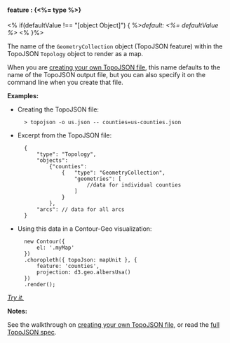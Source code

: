 #### **feature** : {<%= type %>}

<% if(defaultValue !== "[object Object]") { %>*default: <%= defaultValue %>* <% }%>

The name of the `GeometryCollection` object (TopoJSON feature) within the TopoJSON `Topology` object to render as a map.

When you are [creating your own TopoJSON file](#topojson), this name defaults to the name of the TopoJSON output file, but you can also specify it on the command line when you create that file.

**Examples:**

* Creating the TopoJSON file:

		> topojson -o us.json -- counties=us-counties.json

* Excerpt from the TopoJSON file:

		{
			"type": "Topology",
			"objects":
				{"counties": 
					{ 	"type": "GeometryCollection",
						"geometries": [
							//data for individual counties
						]
					}
				},
			"arcs": // data for all arcs 
		}

* Using this data in a Contour-Geo visualization:

		new Contour({
			el: '.myMap'
		})
		.choropleth({ topoJson: mapUnit }, { 
			feature: 'counties',
			projection: d3.geo.albersUsa() 
		})
		.render();

*[Try it.](<%= jsFiddleLink %>)*

**Notes:**

See the walkthrough on [creating your own TopoJSON file](#topojson), or read the [full TopoJSON spec](https://github.com/mbostock/topojson/wiki/Command-Line-Reference).
